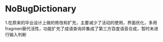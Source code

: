 # NoBugDictionary
1.在原来的毕业设计上做的修改和扩充，主要减少了活动的使用，界面优化，多用fragmen替代活性，功能扩充了成语查询并集成了第三方百度语音合成，暂时未进行输入判断
